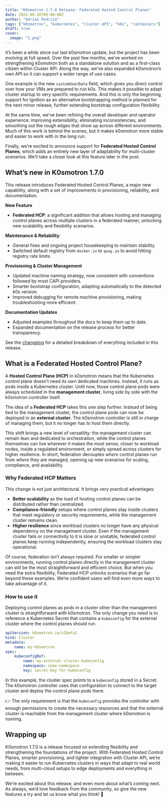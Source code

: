 ```yaml
---
title: "K0smotron 1.7.0 Release: Federated Hosted Control Planes"
date: 2025-09-26T09:00:00Z
author: "Adrian Pedriza"
tags: ["k0smotron", "kubernetes", "cluster API", "k0s", "containers"]
draft: true
cover:
  image: "1.png"
---
```


It’s been a while since our last k0smotron update, but the project has been evolving at full speed. Over the past few months, we’ve worked on strengthening k0smotron both as a standalone solution and as a first-class citizen within Cluster API. Along the way, we’ve also expanded k0smotron’s own API so it can support a wider range of use cases.

One example is the new `customUserData` field, which gives you direct control over how your VMs are prepared to run k0s. This makes it possible to adapt cluster startup to very specific requirements. And this is only the beginning, support for Ignition as an alternative bootstrapping method is planned for the next minor release, further extending bootstrap configuration flexibility.

At the same time, we’ve been refining the overall developer and operator experience: improving extensibility, eliminating inconsistencies, and smoothing out the rough edges that show up across different environments. Much of this work is behind the scenes, but it makes k0smotron more stable and easier to work with in the long run.

Finally, we’re excited to announce support for **Federated Hosted Control Planes**, which adds an entirely new layer of adaptability for multi-cluster scenarios. We’ll take a closer look at this feature later in the post.

## What’s new in K0smotron 1.7.0

This release introduces Federated Hosted Control Planes, a major new capability, along with a set of improvements in provisioning, reliability, and documentation.

**New Feature**
- **Federated HCP**: a significant addition that allows hosting and managing control planes across multiple clusters in a federated manner, unlocking new scalability and flexibility scenarios.

**Maintenance & Reliability**: 
- General fixes and ongoing project housekeeping to maintain stability.
- Switched default registry from `docker.io` to `quay.io` to avoid hitting registry rate limits.
  
**Provisioning & Cluster Management**
- Updated machine naming strategy, now consistent with conventions followed by most CAPI providers.
- Smarter bootstrap configuration, adapting automatically to the detected k0s version.
- Improved debugging for remote machine provisioning, making troubleshooting more efficient.

**Documentation Updates**
- Adjusted examples throughout the docs to keep them up to date.
- Expanded documentation on the release process for better transparency.


See the [changelog](https://github.com/k0sproject/k0smotron/releases/tag/v1.7.0) for a detailed breakdown of everything included in this release.

## What is a Federated Hosted Control Plane?  

A **Hosted Control Plane (HCP)** in k0smotron means that the Kubernetes control plane doesn’t need its own dedicated machines. Instead, it runs as pods inside a Kubernetes cluster. Until now, those control plane pods were always scheduled in the **management cluster**, living side by side with the k0smotron controller itself.  

The idea of a **Federated HCP** takes this one step further. Instead of being tied to the management cluster, the control plane pods can now be deployed in an **external cluster**. The k0smotron controller is still in charge of managing them, but it no longer has to host them directly.  

This shift brings a new level of versatility: the management cluster can remain lean and dedicated to orchestration, while the control planes themselves can live wherever it makes the most sense, closer to workload nodes, inside a regulated environment, or simply spread across clusters for higher resilience. In short, federation decouples *where* control planes run from *where* they are managed, opening up new scenarios for scaling, compliance, and availability.

### Why Federated HCP Matters

This change is not just architectural. It brings very practical advantages:  

- **Better scalability** as the load of hosting control planes can be distributed rather than centralized.
- **Compliance-friendly** setups where control planes stay inside clusters that meet regulatory or security requirements, while the management cluster remains clean.
- **Higher resilience** since workload clusters no longer have any physical dependency on the management cluster. Even if the management cluster fails or connectivity to it is slow or unstable, federated control planes keep running independently, ensuring the workload clusters stay operational.


Of course, federation isn’t always required. For smaller or simpler environments, running control planes directly in the management cluster can still be the most straightforward and efficient choice. But when you need the extra flexibility, Federated HCP unlocks scenarios that go far beyond these examples. We’re confident users will find even more ways to take advantage of it.


### How to use it

Deploying control planes as pods in a cluster other than the management cluster is straightforward with k0smotron. The only change you need is to reference a Kubernetes Secret that contains a `kubeconfig` for the external cluster where the control planes should run.

```yaml
apiVersion: k0smotron.io/v1beta1
kind: Cluster
metadata:
    name: my-k0smotron
spec:
    kubeconfigRef:
        name: my-external-cluster-kubeconfig
        namespace: some-namespace
        key: secret-key-for-kubeconfig
```

In this example, the cluster spec points to a `kubeconfig` stored in a Secret. The k0smotron controller uses that configuration to connect to the target cluster and deploy the control plane pods there. 

👉 The only requirement is that the `kubeconfig` provides the controller with enough permissions to create the necessary resources and that the external cluster is reachable from the management cluster where k0smotron is running.

## Wrapping up

K0smotron 1.7.0 is a release focused on extending flexibility and strengthening the foundations of the project. With Federated Hosted Control Planes, smarter provisioning, and tighter integration with Cluster API, we’re making it easier to run Kubernetes clusters in ways that adapt to real world needs, from multi-cloud setups to edge deployments and everything in between.

We’re excited about this release, and even more about what’s coming next. As always, we’d love feedback from the community, so give the new features a try and let us know what you think! 🚀